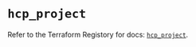 # `hcp_project`

Refer to the Terraform Registory for docs: [`hcp_project`](https://registry.terraform.io/providers/hashicorp/hcp/0.79.0/docs/resources/project).
